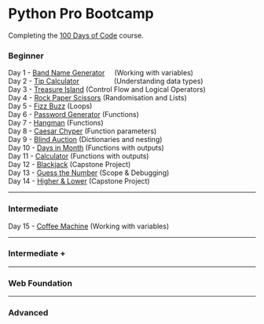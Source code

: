 # Python Pro Bootcamp

Completing the [100 Days of Code](https://www.udemy.com/course/100-days-of-code/) course.

### Beginner
Day 1 - [Band Name Generator](100_days_of_code/Beginner/day_1.py)  &nbsp;&nbsp;&nbsp; (Working with variables)  
Day 2 - [Tip Calculator](100_days_of_code/Beginner/day_2.py)     &nbsp;&nbsp;&nbsp;&nbsp;&nbsp;&nbsp;&nbsp;&nbsp;&nbsp;&nbsp;&nbsp;&nbsp;&nbsp;&nbsp;&nbsp;&nbsp;   (Understanding data types)  
Day 3 - [Treasure Island](100_days_of_code/Beginner/day_3.py)       (Control Flow and Logical Operators)  
Day 4 - [Rock Paper Scissors](100_days_of_code/Beginner/day_4.py)   (Randomisation and Lists)  
Day 5 - [Fizz Buzz](100_days_of_code/Beginner/day_5.py)             (Loops)  
Day 6 - [Password Generator](100_days_of_code/Beginner/day_6.py)    (Functions)  
Day 7 - [Hangman](100_days_of_code/Beginner/day_7.py)               (Functions)  
Day 8 - [Caesar Chyper](100_days_of_code/Beginner/day_8.py)         (Function parameters)  
Day 9 - [Blind Auction](100_days_of_code/Beginner/day_9.py)         (Dictionaries and nesting)  
Day 10 - [Days in Month](100_days_of_code/Beginner/day_10.py)       (Functions with outputs)  
Day 11 - [Calculator](100_days_of_code/Beginner/day_11.py)          (Functions with outputs)  
Day 12 - [Blackjack](100_days_of_code/Beginner/day_12.py)           (Capstone Project)  
Day 13 - [Guess the Number](100_days_of_code/Beginner/day_13.py)    (Scope & Debugging)  
Day 14 - [Higher & Lower](100_days_of_code/Beginner/day_14.py)      (Capstone Project)  
 

---------------------------------------------------------------------
### Intermediate  
Day 15 - [Coffee Machine](100_days_of_code/Intermediate/day_15.py)   (Working with variables)  

---------------------------------------------------------------------
### Intermediate +

---------------------------------------------------------------------
### Web Foundation

---------------------------------------------------------------------
### Advanced
